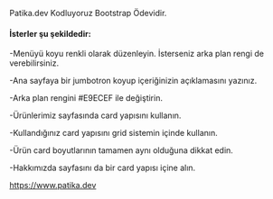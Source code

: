 Patika.dev Kodluyoruz Bootstrap Ödevidir. 

#### İsterler şu şekildedir: ####

-Menüyü koyu renkli olarak düzenleyin. İsterseniz arka plan rengi de verebilirsiniz.

-Ana sayfaya bir jumbotron koyup içeriğinizin açıklamasını yazınız.

-Arka plan rengini #E9ECEF ile değiştirin.

-Ürünlerimiz sayfasında card yapısını kullanın.

-Kullandığınız card yapısını grid sistemin içinde kullanın.

-Ürün card boyutlarının tamamen aynı olduğuna dikkat edin.

-Hakkımızda sayfasını da bir card yapısı içine alın.

https://www.patika.dev
